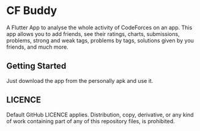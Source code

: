 # CF Buddy

A Flutter App to analyse the whole activity of CodeForces on an app. This app allows you to add friends, see their ratings, charts, submissions, problems, strong and weak tags, problems by tags, solutions given by you friends, and much more.

## Getting Started

Just download the app from the personally apk and use it.

## LICENCE

Default GitHub LICENCE applies. Distribution, copy, derivative, or any kind of work containing part of any of this repository files, is prohibited.
